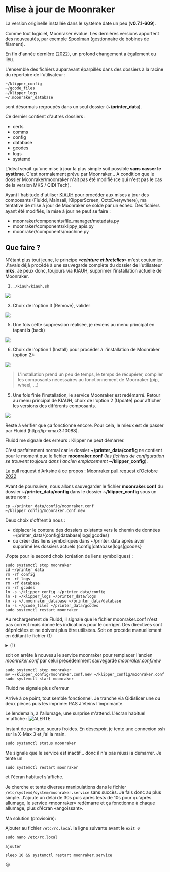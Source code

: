 # Mise à jour de Moonraker

La version originelle installée dans le système date un peu (**v0.7.1-609**). 

Comme tout logiciel, Moonraker évolue. Les dernières versions apportent des nouveautés, par exemple [Spoolman](https://github.com/Donkie/Spoolman) (gestionnaire de bobines de filament). 

En fin d'année dernière (2022), un profond changement a également eu lieu.

L'ensemble des fichiers auparavant éparpillés dans des dossiers à la racine du répertoire de l'utilisateur :
```
~/klipper_config
~/gcode_files
~/klipper_logs
~/.moonraker_database
```

sont désormais regroupés dans un seul dossier (**~/printer_data**).

Ce dernier contient d'autres dossiers :
- certs
- comms
- config
- database
- gcodes
- logs
- systemd

L'idéal serait qu'une mise à jour la plus simple soit possible **sans casser le système**. C'est normalement prévu par Moonraker… A condition que le dossier Moonraker/moonraker n'ait pas été modifié (ce qui n'est pas le cas de la version MKS / QIDI Tech).

Ayant l'habitude d'utiliser [KIAUH](https://github.com/dw-0/kiauh) pour procéder aux mises à jour des composants (Fluidd, Mainsail, KlipperScreen, OctoEverywhere), ma tentative de mise à jour de Moonraker se solde par un échec. Des fichiers ayant été modifiés, la mise à jour ne peut se faire :
- moonraker/components/file_manager/metadata.py
- moonraker/components/klippy_apis.py
- moonraker/components/machine.py

## Que faire ?

N'étant plus tout jeune, le principe «***ceinture et bretelles***» m'est coutumier. J'avais déjà procédé à une sauvegarde complète du dossier de l'utilisateur **mks**. Je peux donc, toujours via KIAUH, supprimer l'installation actuelle de Moonraker.

1. `./kiauh/kiauh.sh`
   
![](../Images/kiauh-remove.jpg)

3. Choix de l'option 3 (Remove), valider
   
![](../Images/kiauh-suppr-mrkr.jpg)

5. Une fois cette suppression réalisée, je reviens au menu principal en tapant **b** (back)

![](../Images/kiauh-accueil.jpg)

6. Choix de l'option 1 (Install) pour procéder à l'installation de Moonraker (option 2):

![](../Images/kiauh-inst-mrkr.jpg)

> L'installation prend un peu de temps, le temps de récupérer, compiler les composants nécessaires au fonctionnement de Moonraker (pip, wheel, …)

5. Une fois finie l'installation, le service Moonraker est redémarré. Retour au menu principal de KIAUH, choix de l'option 2 (Update) pour afficher les versions des différents composants.

![](../Images/kiauh-moonraker-maj-0.8.0-240.jpg)

Reste à vérifier que ça fonctionne encore. Pour cela, le mieux est de passer par Fluidd (http://ip-xmax3:10088).

Fluidd me signale des erreurs : Klipper ne peut démarrer.

C'est parfaitement normal car le dossier **~/printer_data/config** ne contient pour le moment que le fichier **moonraker.conf** (*les fichiers de configuration se trouvent toujours dans l'ancien emplacememt* **~/klipper_config**).

La pull request d'Arksine à ce propos : [Moonraker pull request d'Octobre 2022 ](https://github.com/Arksine/moonraker/pull/491)

Avant de poursuivre, nous allons sauvegarder le fichier **moonraker.conf** du dossier **~/printer_data/config** dans
le dossier **~/klipper_config** sous un autre nom :
```
cp ~/printer_data/config/moonraker.conf ~/klipper_config/moonraker.conf.new
```
Deux choix s'offrent à nous :
- déplacer le contenu des dossiers existants vers le chemin de données ~/printer_data/{config|database|logs|gcodes}
- ou créer des liens symboliques dans ~/printer_data après avoir supprimé les dossiers actuels {config|database|logs|gcodes}

J'opte pour le second choix (création de liens symboliques) :

```
sudo systemctl stop moonraker
cd ~/printer_data
rm -rf config
rm -rf logs
rm -rf database
rm -rf gcodes
ln -s ~/klipper_config ~/printer_data/config
ln -s ~/klipper_logs ~/printer_data/logs
ln -s ~/.moonraker_database ~/printer_data/database
ln -s ~/gcode_files ~/printer_data/gcodes
sudo systemctl restart moonraker
```

Au rechargement de Fluidd, il signale que le fichier moonraker.conf n'est pas correct mais donne les indications pour le corriger. Des directives sont dépréciées et ne doivent plus être utilisées.
Soit on procède manuellement en éditant le fichier (1)

<details><summary>(1)</summary><p>

</details>

soit on arrête à nouveau le service moonraker pour remplacer l'ancien *moonraker.conf* par celui précédemment sauvegardé *moonraker.conf.new*

```
sudo systemctl stop moonraker
mv ~/klipper_config/moonraker.conf.new ~/klipper_config/moonraker.conf
sudo systemctl start moonraker
```

Fluidd ne signale plus d'erreur

Arrivé à ce point, tout semble fonctionnel. Je tranche via Qidislicer une ou deux pièces puis les imprime: RAS
J'éteins l'imprimante.

Le lendemain, à l'allumage, une surprise m'attend. L'écran habituel m'affiche :
![ALERTE](../Images/system-start-nok.jpg)

Instant de panique, sueurs froides. En désespoir, je tente une connexion ssh sur la X-Max 3 et j'ai la main.
```
sudo systemctl status moonraker
```
Me signale que le service est inactif… donc il n'a pas réussi à démarrer. Je tente un
```
sudo systemctl restart moonraker
```
et l'écran habituel s'affiche.

Je cherche et tente diverses manipulations dans le fichier `/etc/systemd/system/moonraker.service` sans succès.
Je fais donc au plus simple. J'ajoute un délai de 30s puis après tests de 10s pour qu'après allumage, le service «moonraker» redémarre et ça fonctionne à chaque allumage, plus d'écran «angoissant».

Ma solution (provisoire): 

Ajouter au fichier `/etc/rc.local` la ligne suivante avant le `exit 0`
```
sudo nano /etc/rc.local

ajouter 

sleep 10 && systemctl restart moonraker.service

```

:smiley:


